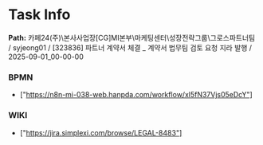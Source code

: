 # Task Info

**Path:** 카페24(주)\본사사업장\[CG]MI본부\마케팅센터\성장전략그룹\그로스파트너팀 / syjeong01 / [323836] 파트너 계약서 체결 _ 계약서 법무팀 검토 요청 지라 발행 / 2025-09-01_00-00-00

### BPMN
- ["https://n8n-mi-038-web.hanpda.com/workflow/xl5fN37Vjs05eDcY"]

### WIKI
- ["https://jira.simplexi.com/browse/LEGAL-8483"]

